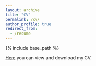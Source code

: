 ```yaml
---
layout: archive
title: "CV"
permalink: /cv/
author_profile: true
redirect_from:
  - /resume
---
```


{% include base_path %}


[Here](https://github.com/wrshoemaker/wrshoemaker.github.io/blob/master/files/CV_WRShoemaker.pdf) you can view and download my CV.

